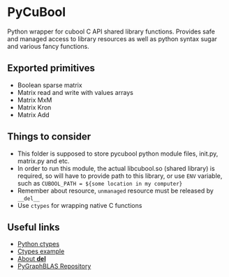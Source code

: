 # PyCuBool

Python wrapper for cubool C API shared library functions.
Provides safe and managed access to library resources as well
as python syntax sugar and various fancy functions.

## Exported primitives

- Boolean sparse matrix 
- Matrix read and write with values arrays
- Matrix MxM
- Matrix Kron
- Matrix Add

## Things to consider

- This folder is supposed to store pycubool python module files, init.py, matrix.py and etc.
- In order to run this module, the actual libcubool.so (shared library) is
required, so will have to provide path to this library, or use `ENV` variable,
such as `CUBOOL_PATH = ${some location in my computer}`
- Remember about resource, `unmanaged` resource must be released by `__del__`
- Use `ctypes` for wrapping native C functions

## Useful links

- [Python ctypes](https://docs.python.org/3/library/ctypes.html)
- [Ctypes example](https://habr.com/ru/post/466499/)
- [About __del__](https://www.geeksforgeeks.org/python-__delete__-vs-__del__/)
- [PyGraphBLAS Repository](https://github.com/michelp/pygraphblas)
